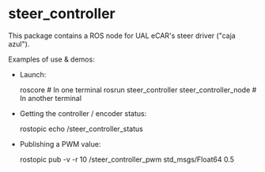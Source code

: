 steer_controller
==================

This package contains a ROS node for UAL eCAR's steer driver ("caja azul").

Examples of use & demos:
  * Launch:

       roscore     # In one terminal
       rosrun steer_controller steer_controller_node    # In another terminal

  * Getting the controller / encoder status:

       rostopic echo /steer_controller_status

  * Publishing a PWM value:

      rostopic pub -v -r 10 /steer_controller_pwm std_msgs/Float64 0.5
